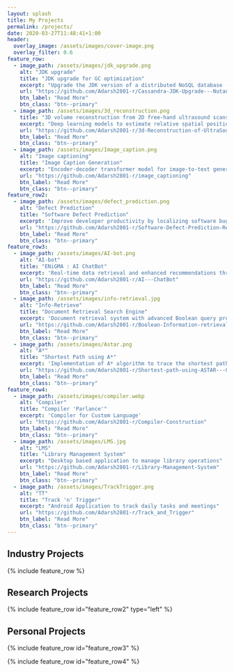 ```yaml
---
layout: splash
title: My Projects
permalink: /projects/
date: 2020-03-27T11:48:41+1:00
header:
  overlay_image: /assets/images/cover-image.png
  overlay_filter: 0.6
feature_row:
  - image_path: /assets/images/jdk_upgrade.png
    alt: "JDK upgrade"
    title: "JDK upgrade for GC optimization"
    excerpt: "Upgrade the JDK version of a distributed NoSQL database - Apache Cassandra to optimize Java garbage collection"
    url: "https://github.com/Adarsh2801-r/Cassandra-JDK-Upgrade---Nutanix-Internship-Project-/blob/main/PS2%20report.pdf"
    btn_label: "Read More"
    btn_class: "btn--primary"
  - image_path: /assets/images/3d_reconstruction.png
    title: "3D volume reconstruction from 2D free-hand ultrasound scans"
    excerpt: "Deep learning models to estimate relative spatial position co-ordinates to re-construct 3D trajectory"
    url: "https://github.com/Adarsh2801-r/3d-Reconstruction-of-UltraSound-Scans"
    btn_label: "Read More"
    btn_class: "btn--primary"
  - image_path: /assets/images/Image_caption.png
    alt: "Image captioning"
    title: "Image Caption Generation"
    excerpt: "Encoder-decoder transformer model for image-to-text generation"
    url: "https://github.com/Adarsh2801-r/image_captioning"
    btn_label: "Read More"
    btn_class: "btn--primary"
feature_row2:
  - image_path: /assets/images/defect_prediction.png
    alt: "Defect Prediction"
    title: "Software Defect Prediction"
    excerpt: 'Improve developer productivity by localizing software bugs in large Java repositories using ML techniques'
    url: "https://github.com/Adarsh2801-r/Software-Defect-Prediction-Research"
    btn_label: "Read More"
    btn_class: "btn--primary"
feature_row3:
  - image_path: /assets/images/AI-bot.png
    alt: "AI-bot"
    title: "ENiGMA : AI ChatBot"
    excerpt: 'Real-time data retrieval and enhanced recommendations through keyword matching and intent recognition.'
    url: "https://github.com/Adarsh2801-r/AI---ChatBot"
    btn_label: "Read More"
    btn_class: "btn--primary"
  - image_path: /assets/images/info-retrieval.jpg
    alt: "Info-Retrieve"
    title: "Document Retrieval Search Engine"
    excerpt: 'Document retrieval system with advanced Boolean query processing, including support for wildcards and spelling correction.'
    url: "https://github.com/Adarsh2801-r/Boolean-Information-retrieval-model"
    btn_label: "Read More"
    btn_class: "btn--primary"
  - image_path: /assets/images/Astar.png
    alt: "A*"
    title: "Shortest Path using A*"
    excerpt: 'Implementation of A* algorithm to trace the shortest path between source and destination adresses on the map'
    url: "https://github.com/Adarsh2801-r/Shortest-path-using-ASTAR---GMAPS"
    btn_label: "Read More"
    btn_class: "btn--primary"
feature_row4:
  - image_path: /assets/images/compiler.webp
    alt: "Compiler"
    title: "Compiler 'Parlance'"
    excerpt: 'Compiler for Custom Language'
    url: "https://github.com/Adarsh2801-r/Compiler-Construction"
    btn_label: "Read More"
    btn_class: "btn--primary"
  - image_path: /assets/images/LMS.jpg
    alt: "LMS"
    title: "Library Management System"
    excerpt: "Desktop based application to manage library operations"
    url: "https://github.com/Adarsh2801-r/Library-Management-System"
    btn_label: "Read More"
    btn_class: "btn--primary"
  - image_path: /assets/images/TrackTrigger.png
    alt: "TT"
    title: "Track 'n' Trigger"
    excerpt: "Android Application to track daily tasks and meetings"
    url: "https://github.com/Adarsh2801-r/Track_and_Trigger"
    btn_label: "Read More"
    btn_class: "btn--primary"
---
```


<h2>Industry Projects</h2>
{% include feature_row %}

<h2>Research Projects</h2>
{% include feature_row id="feature_row2" type="left" %}

<h2>Personal Projects</h2>
{% include feature_row id="feature_row3" %}

{% include feature_row id="feature_row4" %} 